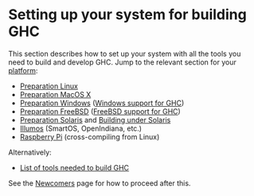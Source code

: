 # Setting up your system for building GHC


This section describes how to set up your system with all the tools you need to build and develop GHC. Jump to the relevant section for your [platform](platforms):

- [Preparation Linux](building/preparation/linux)
- [Preparation MacOS X](building/preparation/mac-osx)
- [Preparation Windows](building/preparation/windows) ([Windows support for GHC](windows-ghc))
- [Preparation FreeBSD](building/preparation/free-bsd) ([FreeBSD support for GHC](free-bsd-ghc))
- [Preparation Solaris](building/preparation/solaris) and [Building under Solaris](building/solaris)
- [Illumos](building/preparation/illumos) (SmartOS, OpenIndiana, etc.)
- [Raspberry Pi](building/preparation/raspberry-pi) (cross-compiling from Linux)


 
Alternatively:

- [List of tools needed to build GHC](building/preparation/tools)


See the [Newcomers](newcomers) page for how to proceed after this.

